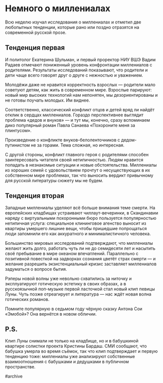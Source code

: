 
# Немного о миллениалах
​​Всю неделю изучал исследования о миллениалах и отметил две любопытных тенденции, которые рано или поздно отразятся на современной русской прозе.

## Тенденция первая
И политолог Екатерина Шульман, и первый проректор НИУ ВШЭ Вадим Радаев отмечают пониженный уровень конфронтации миллениалов с родителями. Результаты исследований показывают, что родители и дети чаще всего говорят друг о друге с нежностью и уважением. 

Молодёжи даже не нравится корректность взрослых — родители мало советуют детям, как жить в современном мире. Взрослые парируют: новый мир высоких технологий нам непонятен, мы дезориентированы и не готовы поучать молодых. Им виднее.

Соответственно, классический конфликт отцов и детей вряд ли найдёт отклик в сердцах миллениалов. Гораздо перспективнее выглядит проблема «дедов и внуков» — и тут мы, конечно, сразу вспоминаем дико популярный роман Павла Санаева «Похороните меня за плинтусом». 

Произведение о конфликте внуков-белоленточников с дедом-путинистом не за горами. Тема сложная, но интересная.

С другой стороны, конфликт главного героя с родителями способен заинтересовать читателя своей нетипичностью. Людям нравится попадать в незнакомые ситуации и новые обстоятельства. Миллениалы из хороших семей с удовольствием прочтут о несуществующих в их собственном мире проблемах, так что выносить вердикт привычному для русской литературы сюжету мы не будем.

## Тенденция вторая
Западные миллениалы уделяют всё больше внимания теме смерти. На европейских кладбищах устраивают чиллаут-вечеринки, в Скандинавии наряду с виртуальными похоронными бюро пользуется популярностью нетипичная услуга: специальное клининговое агенство выносит из квартиры умершего лишние вещи, чтобы пришедшие попрощаться люди запомнили его как аккуратного и минималистичного человека.

Большинство мировых исследований подтверждают, что миллениалы желают жить долго, работать чуть ли не до семидесяти лет и насытить своё пребывание в мире океаном впечатлений. Параллельно с позитивной повесткой на задворках сознания цветёт страх смерти — и желание разрешить экзистенциальный кризис заставляет миллениалов задуматься о вопросе бытия.

Рэперы новой волны уже невольно схватились за ниточку и эксплуатируют готическую эстетику в своих образах, а в русскоязычной поп-музыке первой ласточкой стал новый клип певицы Луны. Чуть позже отреагирует и литература — нас ждёт новая волна готических романов. 

Помните популярную в седьмом году чёрную сказку Антона Сои «Эмобой»? Она вернётся в новом обличии.

## P.S.
Клип Луны снимали не только на кладбище, но и в бабушкиной квартире солистки проекта Кристины Бардаш. СМИ сообщают, что бабушка умерла во время съёмок, так что клип подтверждает и первую тенденцию тоже: миллениалы уже анализируют собственные взаимоотношения с бабушками и дедушками в публичном пространстве.

#archive